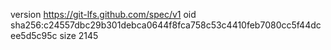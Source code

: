 version https://git-lfs.github.com/spec/v1
oid sha256:c24557dbc29b301debca0644f8fca758c53c4410feb7080cc5f44dcee5d5c95c
size 2145
